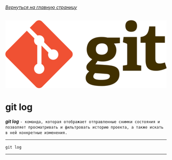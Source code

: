 ###### [Вернуться на главную страницу](./readme.md)
![git-logo](./assets/git-logo.png)


# git log
***git log*** `- команда, которая отображает отправленные снимки состояния и позволяет просматривать и фильтровать историю проекта, а также искать в ней конкретные изменения.`

---

```bash=
git log
```

---